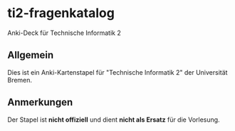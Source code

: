 # ti2-fragenkatalog
Anki-Deck für Technische Informatik 2

## Allgemein
Dies ist ein Anki-Kartenstapel für "Technische Informatik 2" der Universität Bremen.

## Anmerkungen
Der Stapel ist **nicht offiziell** und dient **nicht als Ersatz** für die Vorlesung.
